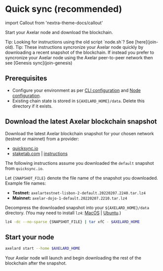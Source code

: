 # Quick sync (recommended)

import Callout from 'nextra-theme-docs/callout'

Start your Axelar node and download the blockchain.

<Callout emoji="💡">
  Tip: Looking for instructions using the old script `node.sh`?  See [here](join-old).
</Callout>

<Callout emoji="💡">
  Tip: These instructions syncronize your Axelar node quickly by downloading a recent snapshot of the blockchain. If instead you prefer to syncronize your Axelar node using the Axelar peer-to-peer network then see [Genesis sync](join-genesis)
</Callout>

## Prerequisites

- Configure your environment as per [CLI configuration](config-cli) and [Node configuration](config-node).
- Existing chain state is stored in `${AXELARD_HOME}/data`. Delete this directory if it exists.

## Download the latest Axelar blockchain snapshot

Download the latest Axelar blockchain snapshot for your chosen network (testnet or mainnet) from a provider:

- [quicksync.io](https://quicksync.io/networks/axelar.html)
- [staketab.com](https://services.staketab.com/snapshots/axelar) | [instructions](https://services.staketab.com/snapshots/axelar)

The following instructions assume you downloaded the `default` snapshot from `quicksync.io`.

Let `{SNAPSHOT_FILE}` denote the file name of the snapshot you downloaded. Example file names:

- **Testnet:** `axelartestnet-lisbon-2-default.20220207.2240.tar.lz4`
- **Mainnet:** `axelar-dojo-1-default.20220207.2210.tar.lz4`

Decompress the downloaded snapshot into your `${AXELARD_HOME}/data` directory. (You may need to install `lz4`: [MacOS](https://formulae.brew.sh/formula/lz4) | [Ubuntu](https://snapcraft.io/install/lz4/ubuntu).)

```bash
lz4 -dc --no-sparse {SNAPSHOT_FILE} | tar xfC - $AXELARD_HOME
```

## Start your node

```bash
axelard start --home $AXELARD_HOME
```

Your Axelar node will launch and begin downloading the rest of the blockchain after the snapshot.
